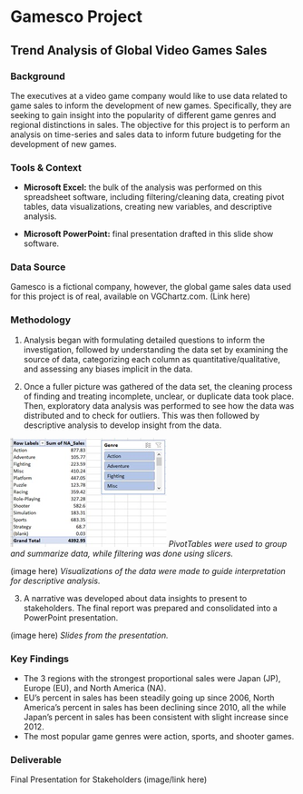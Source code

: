 # Gamesco Project
## Trend Analysis of Global Video Games Sales

### Background
The executives at a video game company would like to use data related to game sales to inform the development of new games. Specifically, they are seeking to gain insight into the popularity of different game genres and regional distinctions in sales. The objective for this project is to perform an analysis on time-series and sales data to inform future budgeting for the development of new games. 

### Tools & Context
- **Microsoft Excel:** the bulk of the analysis was performed on this spreadsheet software, including filtering/cleaning data, creating pivot tables, data visualizations, creating new variables, and descriptive analysis. 

- **Microsoft PowerPoint:**  final presentation drafted in this slide show software. 

### Data Source
Gamesco is a fictional company, however, the global game sales data used for this project is of real, available on VGChartz.com. 
(Link here)

### Methodology
1. Analysis began with formulating detailed questions to inform the investigation, followed by understanding the data set by examining the source of data, categorizing each column as quantitative/qualitative, and assessing any biases implicit in the data. 

2. Once a fuller picture was gathered of the data set, the cleaning process of finding and treating incomplete, unclear, or duplicate data took place. Then, exploratory data analysis was performed to see how the data was distributed and to check for outliers. This was then followed by descriptive analysis to develop insight from the data. 

![](https://github.com/tiltonneena/Gamesco-Project/blob/main/Images/slicers.jpg)
*PivotTables were used to group and summarize data, while filtering was done using slicers.*

(image here)
*Visualizations of the data were made to guide interpretation for descriptive analysis.* 

3. A narrative was developed about data insights to present to stakeholders. The final report was prepared and consolidated into a PowerPoint presentation. 

(image here)
*Slides from the presentation.* 

### Key Findings
- The 3 regions with the strongest proportional sales were Japan (JP), Europe (EU), and North America (NA).
- EU’s percent in sales has been steadily going up since 2006, North America’s percent in sales has been declining since 2010, all the while Japan’s percent in sales has been consistent with slight increase since 2012.
- The most popular game genres were action, sports, and shooter games. 

### Deliverable

Final Presentation for Stakeholders
(image/link here)
